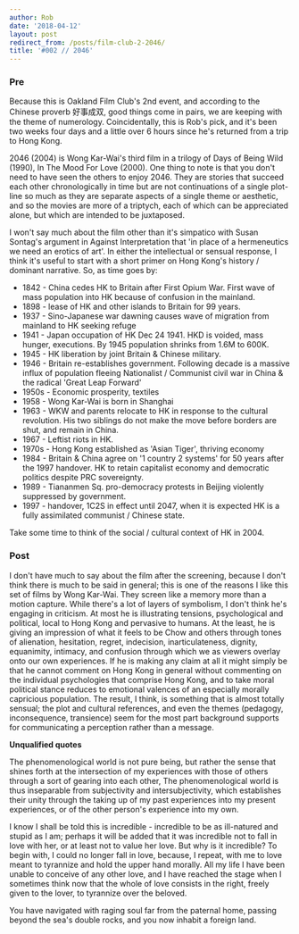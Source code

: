 ```yaml
---
author: Rob
date: '2018-04-12'
layout: post
redirect_from: /posts/film-club-2-2046/
title: '#002 // 2046'
---
```


### Pre

Because this is Oakland Film Club's 2nd event, and according to the Chinese proverb 好事成双, good things come in pairs, we are keeping with the theme of numerology. Coincidentally, this is Rob's pick, and it's been two weeks four days and a little over 6 hours since he's returned from a trip to Hong Kong.

2046 (2004) is Wong Kar-Wai's third film in a trilogy of Days of Being Wild (1990), In The Mood For Love (2000). One thing to note is that you don't need to have seen the others to enjoy 2046. They are stories that succeed each other chronologically in time but are not continuations of a single plot-line so much as they are separate aspects of a single theme or aesthetic, and so the movies are more of a triptych, each of which can be appreciated alone, but which are intended to be juxtaposed.

I won't say much about the film other than it's simpatico with Susan Sontag's argument in Against Interpretation that 'in place of a hermeneutics we need an erotics of art'. In either the intellectual or sensual response, I think it's useful to start with a short primer on Hong Kong's history / dominant narrative. So, as time goes by:

-   1842 - China cedes HK to Britain after First Opium War. First wave of mass population into HK because of confusion in the mainland.
-   1898 - lease of HK and other islands to Britain for 99 years.
-   1937 - Sino-Japanese war dawning causes wave of migration from mainland to HK seeking refuge
-   1941 - Japan occupation of HK Dec 24 1941. HKD is voided, mass hunger, executions. By 1945 population shrinks from 1.6M to 600K.
-   1945 - HK liberation by joint Britain & Chinese military.
-   1946 - Britain re-establishes government. Following decade is a massive influx of population fleeing Nationalist / Communist civil war in China & the radical 'Great Leap Forward'
-   1950s - Economic prosperity, textiles
-   1958 - Wong Kar-Wai is born in Shanghai
-   1963 - WKW and parents relocate to HK in response to the cultural revolution. His two siblings do not make the move before borders are shut, and remain in China.
-   1967 - Leftist riots in HK.
-   1970s - Hong Kong established as 'Asian Tiger', thriving economy
-   1984 - Britain & China agree on '1 country 2 systems' for 50 years after the 1997 handover. HK to retain capitalist economy and democratic politics despite PRC sovereignty.
-   1989 - Tiananmen Sq. pro-democracy protests in Beijing violently suppressed by government.
-   1997 - handover, 1C2S in effect until 2047, when it is expected HK is a fully assimilated communist / Chinese state.

Take some time to think of the social / cultural context of HK in 2004.

### Post

I don't have much to say about the film after the screening, because I don't think there is much to be said in general; this is one of the reasons I like this set of films by Wong Kar-Wai. They screen like a memory more than a motion capture. While there's a lot of layers of symbolism, I don't think he's engaging in criticism. At most he is illustrating tensions, psychological and political, local to Hong Kong and pervasive to humans. At the least, he is giving an impression of what it feels to be Chow and others through tones of alienation, hesitation, regret, indecision, inarticulateness, dignity, equanimity, intimacy, and confusion through which we as viewers overlay onto our own experiences. If he is making any claim at all it might simply be that he cannot comment on Hong Kong in general without commenting on the individual psychologies that comprise Hong Kong, and to take moral political stance reduces to emotional valences of an especially morally capricious population. The result, I think, is something that is almost totally sensual; the plot and cultural references, and even the themes (pedagogy, inconsequence, transience) seem for the most part background supports for communicating a perception rather than a message.

**Unqualified quotes**

The phenomenological world is not pure being, but rather the sense that shines forth at the intersection of my experiences with those of others through a sort of gearing into each other, The phenomenological world is thus inseparable from subjectivity and intersubjectivity, which establishes their unity through the taking up of my past experiences into my present experiences, or of the other person's experience into my own.

I know I shall be told this is incredible - incredible to be as ill-natured and stupid as I am; perhaps it will be added that it was incredible not to fall in love with her, or at least not to value her love. But why is it incredible? To begin with, I could no longer fall in love, because, I repeat, with me to love meant to tyrannize and hold the upper hand morally. All my life I have been unable to conceive of any other love, and I have reached the stage when I sometimes think now that the whole of love consists in the right, freely given to the lover, to tyrannize over the beloved.

You have navigated with raging soul far from the paternal home, passing beyond the sea's double rocks, and you now inhabit a foreign land.